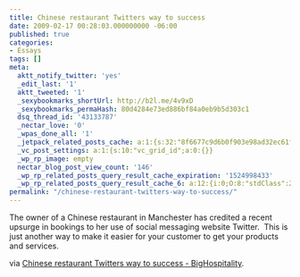 ```yaml
---
title: Chinese restaurant Twitters way to success
date: 2009-02-17 00:28:03.000000000 -06:00
published: true
categories:
- Essays
tags: []
meta:
  aktt_notify_twitter: 'yes'
  _edit_last: '1'
  aktt_tweeted: '1'
  _sexybookmarks_shortUrl: http://b2l.me/4v9xD
  _sexybookmarks_permaHash: 80d4284e73ed886bf84a0eb9b5d303c1
  dsq_thread_id: '43133787'
  _nectar_love: '0'
  _wpas_done_all: '1'
  _jetpack_related_posts_cache: a:1:{s:32:"8f6677c9d6b0f903e98ad32ec61f8deb";a:2:{s:7:"expires";i:1475305906;s:7:"payload";a:3:{i:0;a:1:{s:2:"id";i:690;}i:1;a:1:{s:2:"id";i:32;}i:2;a:1:{s:2:"id";i:1540;}}}}
  _vc_post_settings: a:1:{s:10:"vc_grid_id";a:0:{}}
  _wp_rp_image: empty
  nectar_blog_post_view_count: '146'
  _wp_rp_related_posts_query_result_cache_expiration: '1524998433'
  _wp_rp_related_posts_query_result_cache_6: a:12:{i:0;O:8:"stdClass":2:{s:7:"post_id";s:4:"1619";s:5:"score";s:17:"99.88401417078083";}i:1;O:8:"stdClass":2:{s:7:"post_id";s:4:"1383";s:5:"score";s:17:"93.78937488613096";}i:2;O:8:"stdClass":2:{s:7:"post_id";s:4:"1278";s:5:"score";s:17:"93.78937488613096";}i:3;O:8:"stdClass":2:{s:7:"post_id";s:4:"2132";s:5:"score";s:17:"64.22080451394761";}i:4;O:8:"stdClass":2:{s:7:"post_id";s:4:"1540";s:5:"score";s:17:"63.75112533174811";}i:5;O:8:"stdClass":2:{s:7:"post_id";s:4:"1642";s:5:"score";s:16:"56.1194582746064";}i:6;O:8:"stdClass":2:{s:7:"post_id";s:4:"2560";s:5:"score";s:17:"54.74985385773914";}i:7;O:8:"stdClass":2:{s:7:"post_id";s:4:"1797";s:5:"score";s:17:"54.74985385773914";}i:8;O:8:"stdClass":2:{s:7:"post_id";s:4:"1811";s:5:"score";s:18:"50.024818989956536";}i:9;O:8:"stdClass":2:{s:7:"post_id";s:4:"1681";s:5:"score";s:18:"50.024818989956536";}i:10;O:8:"stdClass":2:{s:7:"post_id";s:4:"1280";s:5:"score";s:18:"50.024818989956536";}i:11;O:8:"stdClass":2:{s:7:"post_id";s:4:"2830";s:5:"score";s:16:"49.8801889104066";}}
permalink: "/chinese-restaurant-twitters-way-to-success/"
---
```

The owner of a Chinese restaurant in Manchester has credited a recent upsurge in bookings to her use of social messaging website Twitter.  This is just another way to make it easier for your customer to get your products and services.

via <a href="http://www.bighospitality.co.uk/item/2899/pg_dtl_art_news/238/pg_ftr_art" rel="nofollow">Chinese restaurant Twitters way to success - BigHospitality</a>.
